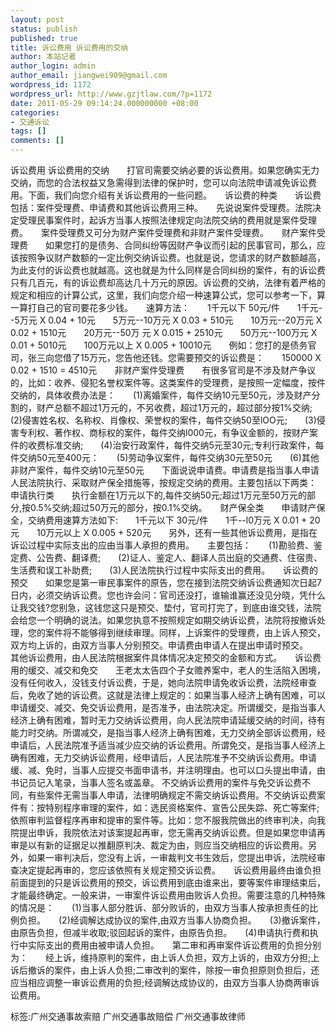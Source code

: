 ```yaml
---
layout: post
status: publish
published: true
title: 诉讼费用 诉讼费用的交纳
author: 本站记者
author_login: admin
author_email: jiangwei909@gmail.com
wordpress_id: 1172
wordpress_url: http://www.gzjtlaw.com/?p=1172
date: 2011-05-29 09:14:24.000000000 +08:00
categories:
- 交通诉讼
tags: []
comments: []
---
```

诉讼费用 诉讼费用的交纳　　打官司需要交纳必要的诉讼费用。如果您确实无力交纳，而您的合法权益又急需得到法律的保护时，您可以向法院申请减免诉讼费用。下面，我们向您介绍有关诉讼费用的一些问题。　　诉讼费的种类　　诉讼费包括：案件受理费、申请费和其他诉讼费用三种。　　先说说案件受理费。法院决定受理民事案件时，起诉方当事人按照法律规定向法院交纳的费用就是案件受理费。　　案件受理费又可分为财产案件受理费和非财产案件受理费。　　财产案件受理费　　如果您打的是债务、合同纠纷等因财产争议而引起的民事官司，那么，应该按照争议财产数额的一定比例交纳诉讼费。也就是说，您请求的财产数额越高，为此支付的诉讼费也就越高。这也就是为什么同样是合同纠纷的案件，有的诉讼费只有几百元，有的诉讼费却高达几十万元的原因。诉讼费的交纳，法律有着严格的规定和相应的计算公式，这里，我们向您介绍一种速算公式，您可以参考一下，算一算打自己的官司要花多少钱。　　速算方法：　　1千元以下 50元&#47;件　　1千元--5万元 X 0.04 + 10元　　5万元--10万元 X 0.03 + 510元　　10万元--20万元 X 0.02 + 1510元　　20万元--50万 元 X 0.015 + 2510元　　50万元--100万元 X 0.01 + 5010元　　100万元以上 X 0.005 + 10010元　　例如：您打的是债务官司，张三向您借了15万元，您告他还钱。您需要预交的诉讼费是：　　150000 X 0.02 + 1510 = 4510元　　非财产案件受理费　　有很多官司是不涉及财产争议的，比如：收养、侵犯名誉权案件等。这类案件的受理费，是按照一定幅度，按件交纳的，具体收费办法是：　　(1)离婚案件，每件交纳10元至50元，涉及财产分割的，财产总额不超过1万元的，不另收费，超过1万元的，超过部分按1%交纳;　　(2)侵害姓名权、名称权、肖像权、荣誉权的案件，每件交纳50至lOO元;　　(3)侵害专利权、著作权、商标权的案件，每件交纳l000元，有争议金额的，按财产案件的收费标准交纳;　　(4)治安行政案件，每件交纳5元至30元;专利行政案件，每件交纳50元至400元：　　(5)劳动争议案件，每件交纳30元至50元　　(6)其他非财产案件，每件交纳10元至50元　　下面说说申请费。申请费是指当事人申请人民法院执行、采取财产保全措施等，按规定交纳的费用。主要包括以下两类：　　申请执行类　　执行金额在1万元以下的,每件交纳50元;超过1万元至50万元的部分,按0.5%交纳;超过50万元的部分，按0.1%交纳。　　财产保全类　　申请财产保全，交纳费用速算方法如下:　　1千元以下 30元&#47;件　　1千--l0万元 X 0.01 + 20元　　10万元以上 X 0.005 + 520元　　另外，还有一些其他诉讼费用，是指在诉讼过程中实际支出的应由当事人承担的费用。　　主要包括：　　(1)勘验费、鉴定费、公告费、翻译费;　　(2)证人、鉴定人、翻译人员出庭的交通费、住宿贵、生活费和误工补助费;　　(3)人民法院执行过程中实际支出的费用。　　诉讼费的预交　　如果您是第一审民事案件的原告，您在接到法院交纳诉讼费通知次日起7日内，必须交纳诉讼费。您也许会问：官司还没打，谁输谁赢还没见分晓，凭什么让我交钱?您别急，这钱您这只是预交、垫付，官司打完了，到底由谁交钱，法院会给您一个明确的说法。如果您执意不按照规定如期交纳诉讼费，法院将按撤诉处理，您的案件将不能够得到继续审理。同样，上诉案件的受理费，由上诉人预交，双方均上诉的，由双方当事人分别预交。申请费由申请人在提出申请时预交。　　其他诉讼费用，由人民法院根据案件具体情况决定预交的金额和方式。　　诉讼费用的缓交、减交和免交　　王老太太告四个子女赡养案中，老人的生活陷入困境，没有任何收入，没钱支付诉讼费，于是，她向法院申请免收诉讼费，法院经审查后，免收了她的诉讼费。这就是法律上规定的：如果当事人经济上确有困难，可以申请缓交、减交、免交诉讼费用，是否准予，由法院决定。所谓缓交，是指当事人经济上确有困难，暂时无力交纳诉讼费用，向人民法院申请延缓交纳的时间，待有能力时交纳。所谓减交，是指当事人经济上确有困难，无力交纳全部诉讼费用，经申请后，人民法院准予适当减少应交纳的诉讼费用。所谓免交，是指当事人经济上确有困难，无力交纳诉讼费用，经申请后，人民法院准予不交纳诉讼费用。申请缓、减、免时，当事人应提交书面申请书，并注明理由。也可以口头提出申请，由书记员记入笔录，当事人签名或盖章。 不交纳诉讼费用的案件与免交诉讼费不同，有些案件无需当事人申请，法律明确规定不需交纳诉讼费用。不交纳诉讼费案件有：按特别程序审理的案件，如：选民资格案件、宣告公民失踪、死亡等案件;依照审判监督程序再审和提审的案件等。比如：您不服我院做出的终审判决，向我院提出申诉，我院依法对该案提起再审，您无需再交纳诉讼费。但是如果您申请再审是以有新的证据足以推翻原判决、裁定为由，则应当交纳相应的诉讼费用。另外，如果一审判决后，您没有上诉，一审裁判文书生效后，您提出申诉，法院经审查决定提起再审的，您应该依照有关规定预交诉讼费。　　诉讼费用最终由谁负担　　前面提到的只是诉讼费用的预交，诉讼费用到底由谁来出，要等案件审理结束后，才能最终确定。一般来讲，一审案件诉讼费用由败诉人负担。需要注意的几种特殊的情况是：　　(1)当事人部分胜诉、部分败诉的，由双方当事人按承担责任的比例负担。　　(2)经调解达成协议的案件,由双方当事人协商负担。　　(3)撤诉案件，由原告负担，但减半收取;驳回起诉的案件，由原告负担。　　(4)申请执行费和执行中实际支出的费用由被申请人负担。　　第二审和再审案件诉讼费用的负担分别为：　　经上诉，维持原判的案件，由上诉人负担，双方上诉的，由双方分担;上诉后撤诉的案件，由上诉人负担;二审改判的案件，除按一审负担原则负担后，还应当相应调整一审诉讼费用的负担;经调解达成协议的，由双方当事人协商两审诉讼费用。标签:广州交通事故索赔 广州交通事故赔偿 广州交通事故律师
